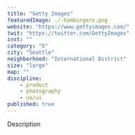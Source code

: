 ```yaml
---
title: "Getty Images"
featuredImage: ./-hamburgers.png
website: "https://www.gettyimages.com/"
twit: "https://twitter.com/GettyImages"
inst: ""
category: "G"
city: "Seattle"
neighborhood: "International District"
size: "large"
map: ""
discipline:
    - product
    - photography
    - ux/ui
published: true
---
```


Description
